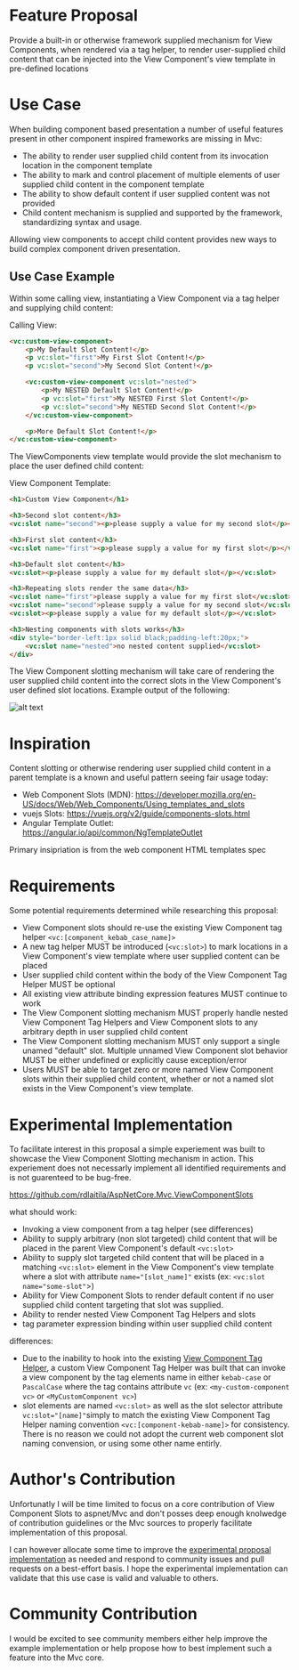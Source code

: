 # Feature Proposal

Provide a built-in or otherwise framework supplied mechanism for View Components, when rendered via a tag helper, to render user-supplied child content that can be injected into the View Component's view template in pre-defined locations


# Use Case

When building component based presentation a number of useful features present in other component inspired frameworks are missing in Mvc:

* The ability to render user supplied child content from its invocation location in the component template
* The ability to mark and control placement of multiple elements of user supplied child content in the component template
* The ability to show default content if user supplied content was not provided
* Child content mechanism is supplied and supported by the framework, standardizing syntax and usage.

Allowing view components to accept child content provides new ways to build complex component driven presentation.

## Use Case Example

Within some calling view, instantiating a View Component via a tag helper and supplying child content:

Calling View:
```html
<vc:custom-view-component>
    <p>My Default Slot Content!</p>
    <p vc:slot="first">My First Slot Content!</p>
    <p vc:slot="second">My Second Slot Content!</p>

    <vc:custom-view-component vc:slot="nested">
        <p>My NESTED Default Slot Content!</p>
        <p vc:slot="first">My NESTED First Slot Content!</p>
        <p vc:slot="second">My NESTED Second Slot Content!</p>
    </vc:custom-view-component>

    <p>More Default Slot Content!</p>
</vc:custom-view-component>
```

The ViewComponents view template would provide the slot mechanism to place the user defined child content:

View Component Template:
```html
<h1>Custom View Component</h1>

<h3>Second slot content</h3>
<vc:slot name="second"><p>please supply a value for my second slot</p></vc:slot>

<h3>First slot content</h3>
<vc:slot name="first"><p>please supply a value for my first slot</p></vc:slot>

<h3>Default slot content</h3>
<vc:slot><p>please supply a value for my default slot</p></vc:slot>

<h3>Repeating slots render the same data</h3>
<vc:slot name="first">please supply a value for my first slot</vc:slot>
<vc:slot name="second">please supply a value for my second slot</vc:slot>
<vc:slot><p>please supply a value for my default slot</p></vc:slot>

<h3>Nesting components with slots works</h3>
<div style="border-left:1px solid black;padding-left:20px;">
    <vc:slot name="nested">no nested content supplied</vc:slot>
</div>
```

The View Component slotting mechanism will take care of rendering the user supplied child content into the correct slots in the View Component's user defined slot locations. Example output of the following:

![alt text](slots_example_output.png "oops")


# Inspiration

Content slotting or otherwise rendering user supplied child content in a parent template is a known and useful pattern seeing fair usage today:

* Web Component Slots (MDN): https://developer.mozilla.org/en-US/docs/Web/Web_Components/Using_templates_and_slots
* vuejs Slots: https://vuejs.org/v2/guide/components-slots.html
* Angular Template Outlet: https://angular.io/api/common/NgTemplateOutlet

Primary insipriation is from the web component HTML templates spec

# Requirements

Some potential requirements determined while researching this proposal:

* View Component slots should re-use the existing View Component tag helper ```<vc:[component_kebab_case_name]>```
* A new tag helper MUST be introduced (`<vc:slot>`) to mark locations in a View Component's view template where user supplied content can be placed
* User supplied child content within the body of the View Component Tag Helper MUST be optional
* All existing view attribute binding expression features MUST continue to work
* The View Component slotting mechanism MUST properly handle nested View Component Tag Helpers and View Component slots to any arbitrary depth in user supplied child content
* The View Component slotting mechanism MUST only support a single unamed "default" slot. Multiple unnamed View Component slot behavior MUST be either undefined or explicitly cause exception/error
* Users MUST be able to target zero or more named View Component slots within their supplied child content, whether or not a named slot exists in the View Component's view template.

# Experimental Implementation

To facilitate interest in this proposal a simple experiement was built to showcase the View Component Slotting mechanism in action. This experiement does not necessarly implement all identified requirements and is not guarenteed to be bug-free.

https://github.com/rdlaitila/AspNetCore.Mvc.ViewComponentSlots

what should work:

* Invoking a view component from a tag helper (see differences)
* Ability to supply arbitrary (non slot targeted) child content that will be placed in the parent View Component's default `<vc:slot>`
* Ability to supply slot targeted child content that will be placed in a matching `<vc:slot>` element in the View Component's view template where a slot with attribute `name="[slot_name]"` exists (ex: `<vc:slot name="some-slot"`>)
* Ability for View Component Slots to render default content if no user supplied child content targeting that slot was supplied.
* Ability to render nested View Component Tag Helpers and slots
* tag parameter expression binding within user supplied child content

differences:

* Due to the inability to hook into the existing [View Component Tag Helper](https://docs.microsoft.com/en-us/aspnet/core/mvc/views/view-components?view=aspnetcore-2.1#invoking-a-view-component-as-a-tag-helper), a custom View Component Tag Helper was built that can invoke a view component by the tag elements name in either `kebab-case` or `PascalCase` where the tag contains attribute `vc` (ex: `<my-custom-component vc>` or `<MyCustomComponent vc>`)
* slot elements are named `<vc:slot>` as well as the slot selector attribute  `vc:slot="[name]"`simply to match the existing View Component Tag Helper naming convention `<vc:[component-kebab-name]>` for consistency. There is no reason we could not adopt the current web component slot naming convension, or using some other name entirly.

# Author's Contribution

Unfortunatly I will be time limited to focus on a core contribution of View Component Slots to aspnet/Mvc and don't posses deep enough knolwedge of contribution guidelines or the Mvc sources to properly facilitate implementation of this proposal.

I can however allocate some time to improve the [experimental proposal implementation](https://github.com/rdlaitila/AspNetCore.Mvc.ViewComponentSlots) as needed and respond to community issues and pull requests on a best-effort basis. I hope the experimental implementation can validate that this use case is valid and valuable to others.

# Community Contribution

I would be excited to see community members either help improve the example implementation or help propose how to best implement such a feature into the Mvc core.



